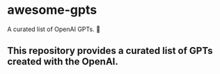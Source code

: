 # awesome-gpts
A curated list of OpenAI GPTs. 🎉

## This repository provides a curated list of GPTs created with the OpenAI.
